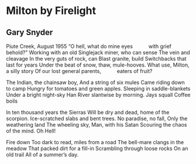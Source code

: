 # Milton by Firelight
## Gary Snyder
Piute Creek, August 1955
“O hell, what do mine eyes
          with grief behold?”
Working with an old
Singlejack miner, who can sense
The vein and cleavage
In the very guts of rock, can
Blast granite, build
Switchbacks that last for years
Under the beat of snow, thaw, mule-hooves.
What use, Milton, a silly story
Of our lost general parents,
          eaters of fruit?

The Indian, the chainsaw boy,
And a string of six mules
Came riding down to camp
Hungry for tomatoes and green apples.
Sleeping in saddle-blankets
Under a bright night-sky
Han River slantwise by morning.
Jays squall
Coffee boils

In ten thousand years the Sierras
Will be dry and dead, home of the scorpion.
Ice-scratched slabs and bent trees.
No paradise, no fall,
Only the weathering land
The wheeling sky,
Man, with his Satan
Scouring the chaos of the mind.
Oh Hell!

Fire down
Too dark to read, miles from a road
The bell-mare clangs in the meadow
That packed dirt for a fill-in
Scrambling through loose rocks
On an old trail
All of a summer’s day.